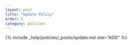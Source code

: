 ```yaml
---
layout: post
title: "Update Policy"
order: 5
category: policies
---
```


{% include _help/policies/_posts/update.md site="ADS" %}
